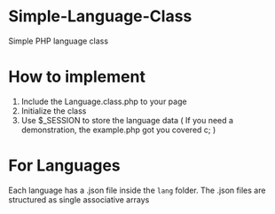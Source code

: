 # Simple-Language-Class
Simple PHP language class

# How to implement
1. Include the Language.class.php to your page
2. Initialize the class
3. Use $_SESSION to store the language data
( If you need a demonstration, the example.php got you covered c; )

# For Languages
Each language has a .json file inside the `lang` folder.
The .json files are structured as single associative arrays
